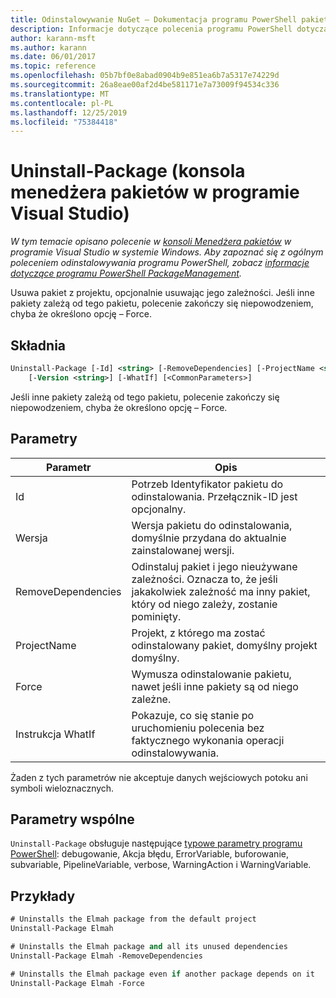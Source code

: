 ```yaml
---
title: Odinstalowywanie NuGet — Dokumentacja programu PowerShell pakietu
description: Informacje dotyczące polecenia programu PowerShell dotyczącego odinstalowywania pakietu w konsoli Menedżera pakietów NuGet w programie Visual Studio.
author: karann-msft
ms.author: karann
ms.date: 06/01/2017
ms.topic: reference
ms.openlocfilehash: 05b7bf0e8abad0904b9e851ea6b7a5317e74229d
ms.sourcegitcommit: 26a8eae00af2d4be581171e7a73009f94534c336
ms.translationtype: MT
ms.contentlocale: pl-PL
ms.lasthandoff: 12/25/2019
ms.locfileid: "75384418"
---
```

# <a name="uninstall-package-package-manager-console-in-visual-studio"></a>Uninstall-Package (konsola menedżera pakietów w programie Visual Studio)

*W tym temacie opisano polecenie w [konsoli Menedżera pakietów](../../consume-packages/install-use-packages-powershell.md) w programie Visual Studio w systemie Windows. Aby zapoznać się z ogólnym poleceniem odinstalowywania programu PowerShell, zobacz [informacje dotyczące programu PowerShell PackageManagement](/powershell/module/packagemanagement/?view=powershell-6).*

Usuwa pakiet z projektu, opcjonalnie usuwając jego zależności. Jeśli inne pakiety zależą od tego pakietu, polecenie zakończy się niepowodzeniem, chyba że określono opcję – Force.

## <a name="syntax"></a>Składnia

```ps
Uninstall-Package [-Id] <string> [-RemoveDependencies] [-ProjectName <string>] [-Force]
    [-Version <string>] [-WhatIf] [<CommonParameters>]
```

Jeśli inne pakiety zależą od tego pakietu, polecenie zakończy się niepowodzeniem, chyba że określono opcję – Force.

## <a name="parameters"></a>Parametry

| Parametr | Opis |
| --- | --- |
| Id | Potrzeb Identyfikator pakietu do odinstalowania. Przełącznik-ID jest opcjonalny. |
| Wersja | Wersja pakietu do odinstalowania, domyślnie przydana do aktualnie zainstalowanej wersji. |
| RemoveDependencies | Odinstaluj pakiet i jego nieużywane zależności. Oznacza to, że jeśli jakakolwiek zależność ma inny pakiet, który od niego zależy, zostanie pominięty. |
| ProjectName | Projekt, z którego ma zostać odinstalowany pakiet, domyślny projekt domyślny. |
| Force | Wymusza odinstalowanie pakietu, nawet jeśli inne pakiety są od niego zależne. |
| Instrukcja WhatIf | Pokazuje, co się stanie po uruchomieniu polecenia bez faktycznego wykonania operacji odinstalowywania. |

Żaden z tych parametrów nie akceptuje danych wejściowych potoku ani symboli wieloznacznych.

## <a name="common-parameters"></a>Parametry wspólne

`Uninstall-Package` obsługuje następujące [typowe parametry programu PowerShell](https://go.microsoft.com/fwlink/?LinkID=113216): debugowanie, Akcja błędu, ErrorVariable, buforowanie, subvariable, PipelineVariable, verbose, WarningAction i WarningVariable.

## <a name="examples"></a>Przykłady

```ps
# Uninstalls the Elmah package from the default project
Uninstall-Package Elmah

# Uninstalls the Elmah package and all its unused dependencies
Uninstall-Package Elmah -RemoveDependencies 

# Uninstalls the Elmah package even if another package depends on it
Uninstall-Package Elmah -Force
```

